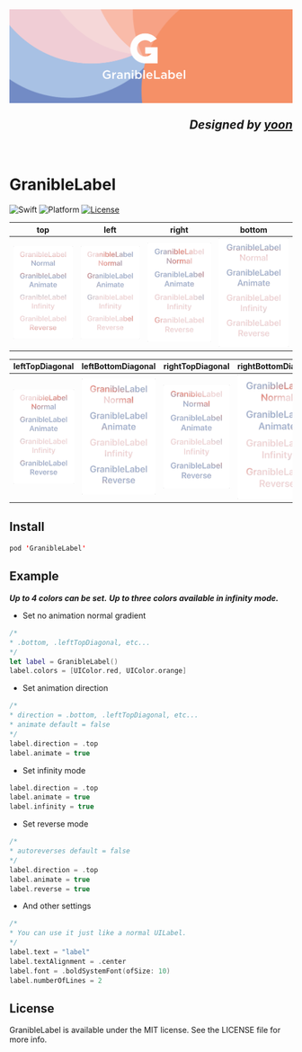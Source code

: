 ![titleGraniblelabelFullColor](https://github.com/dokgi88/dokgi88.github.io/blob/master/_images/GranibleLabel/titleGraniblelabelFullColor.png?raw=true)
_<p align="right"> Designed by [yoon](https://blog.naver.com/dusqkq0) </p>_
-
<br/>

# GranibleLabel

![Swift](https://img.shields.io/badge/Swift-5.0-orange.svg)
![Platform](https://img.shields.io/badge/Platform-iOS-lightgrey.svg)
[![License](https://img.shields.io/badge/license-MIT-green.svg)](https://github.com/dokgi88/GranibleLabel/blob/master/LICENSE)

| top | left | right | bottom |
|:---:|:---:|:---:|:---:|
| ![top.gif](https://github.com/dokgi88/dokgi88.github.io/blob/master/_images/GranibleLabel/top.gif?raw=true) | ![left.gif](https://github.com/dokgi88/dokgi88.github.io/blob/master/_images/GranibleLabel/left.gif?raw=true) | ![right.gif](https://github.com/dokgi88/dokgi88.github.io/blob/master/_images/GranibleLabel/right.gif?raw=true) | ![bottom.gif](https://github.com/dokgi88/dokgi88.github.io/blob/master/_images/GranibleLabel/bottom.gif?raw=true) |

| leftTopDiagonal | leftBottomDiagonal | rightTopDiagonal | rightBottomDiagonal |
|:---:|:---:|:---:|:---:|
| ![leftTopDiagonal.gif](https://github.com/dokgi88/dokgi88.github.io/blob/master/_images/GranibleLabel/leftTopDiagonal.gif?raw=true) | ![leftBottomDiagonal.gif](https://github.com/dokgi88/dokgi88.github.io/blob/master/_images/GranibleLabel/leftBottomDiagonal.gif?raw=true) | ![rightTopDiagonal.gif](https://github.com/dokgi88/dokgi88.github.io/blob/master/_images/GranibleLabel/rightTopDiagonal.gif?raw=true) | ![rightBottomDiagonal.gif](https://github.com/dokgi88/dokgi88.github.io/blob/master/_images/GranibleLabel/rightBottomDiagonal.gif?raw=true) |

## Install

```swift
pod 'GranibleLabel'
```

## Example

**_Up to 4 colors can be set._**
**_Up to three colors available in infinity mode._**

* Set no animation normal gradient
```swift
/* 
* .bottom, .leftTopDiagonal, etc...
*/ 
let label = GranibleLabel()
label.colors = [UIColor.red, UIColor.orange]
```

* Set animation direction
```swift
/* 
* direction = .bottom, .leftTopDiagonal, etc...
* animate default = false
*/
label.direction = .top
label.animate = true
```

* Set infinity mode
```swift
label.direction = .top
label.animate = true
label.infinity = true
```

* Set reverse mode
```swift
/* 
* autoreverses default = false
*/
label.direction = .top
label.animate = true
label.reverse = true
```

* And other settings
```swift
/*
* You can use it just like a normal UILabel.
*/
label.text = "label"
label.textAlignment = .center
label.font = .boldSystemFont(ofSize: 10)
label.numberOfLines = 2
```

## License

GranibleLabel is available under the MIT license. See the LICENSE file for more info.
